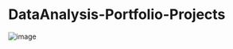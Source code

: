 # DataAnalysis-Portfolio-Projects
![image](https://user-images.githubusercontent.com/85358783/156644142-4b770f8b-1018-488c-a63d-a3725cf67fdc.png)
